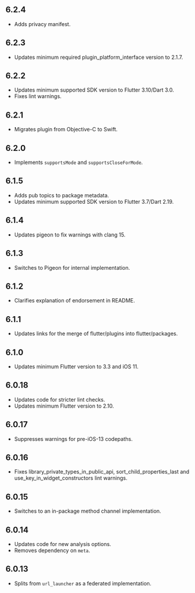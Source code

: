 ## 6.2.4

* Adds privacy manifest.

## 6.2.3

* Updates minimum required plugin_platform_interface version to 2.1.7.

## 6.2.2

* Updates minimum supported SDK version to Flutter 3.10/Dart 3.0.
* Fixes lint warnings.

## 6.2.1

* Migrates plugin from Objective-C to Swift.

## 6.2.0

* Implements `supportsMode` and `supportsCloseForMode`.

## 6.1.5

* Adds pub topics to package metadata.
* Updates minimum supported SDK version to Flutter 3.7/Dart 2.19.

## 6.1.4

* Updates pigeon to fix warnings with clang 15.

## 6.1.3

* Switches to Pigeon for internal implementation.

## 6.1.2

* Clarifies explanation of endorsement in README.

## 6.1.1

* Updates links for the merge of flutter/plugins into flutter/packages.

## 6.1.0

* Updates minimum Flutter version to 3.3 and iOS 11.

## 6.0.18

* Updates code for stricter lint checks.
* Updates minimum Flutter version to 2.10.

## 6.0.17

* Suppresses warnings for pre-iOS-13 codepaths.

## 6.0.16

* Fixes library_private_types_in_public_api, sort_child_properties_last and use_key_in_widget_constructors
  lint warnings.

## 6.0.15

* Switches to an in-package method channel implementation.

## 6.0.14

* Updates code for new analysis options.
* Removes dependency on `meta`.

## 6.0.13

* Splits from `url_launcher` as a federated implementation.
